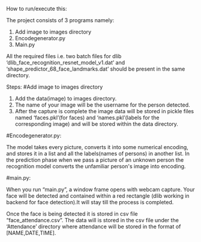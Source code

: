 <p>How to run/execute this:</p>
<p>The project consists of 3 programs namely:</p>
<ol>
<li>Add image to images directory</li>
<li>Encodegenerator.py</li>
<li>Main.py</li>
</ol>
<p>All the required files i.e. two batch files for dlib
‘dlib_face_recognition_resnet_model_v1.dat’ and
‘shape_predictor_68_face_landmarks.dat’ should be present in the same
directory.</p>
<p>Steps:
#Add image to images directory</p>
<ol>
<li>Add the data(image) to images directory.</li>
<li>The name of your image will be the username for the person detected.</li>
<li>After the capture is complete the image data will be stored in pickle files
named ‘faces.pkl’(for faces) and ‘names.pkl’(labels for the corresponding
image) and will be stored within the data directory.</li>
</ol>
<p>#Encodegenerator.py:</p>
<p>The model takes every picture, converts it into some numerical encoding, and
stores it in a list and all the labels(names of persons) in another list. In the
prediction phase when we pass a picture of an unknown person the recognition
model converts the unfamiliar person&#39;s image into encoding.</p>
<p>#main.py:</p>
<p>When you run “main.py”, a window frame opens with webcam capture. Your
face will be detected and contained within a red rectangle (dlib working in
backend for face detection).It will stay till the process is completed.</p>
<p>Once the face is being detected it is stored in csv file “face_attendance.csv”. The data will is stored in the
csv file under the ‘Attendance’ directory where attendance will be stored in the
format of [NAME,DATE,TIME].</p>
